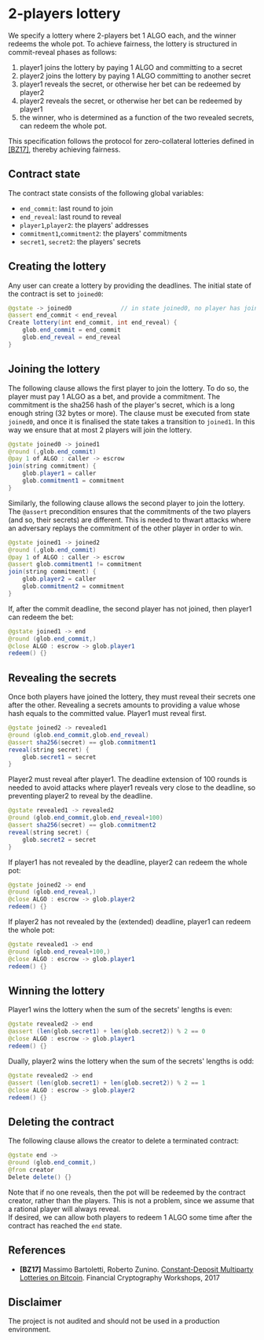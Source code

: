 # 2-players lottery

We specify a lottery where 2-players bet 1 ALGO each, and the winner redeems the whole pot. To achieve fairness, the lottery is structured in commit-reveal phases as follows:
1. player1 joins the lottery by paying 1 ALGO and committing to a secret
2. player2 joins the lottery by paying 1 ALGO committing to another secret
3. player1 reveals the secret, or otherwise her bet can be redeemed by player2
4. player2 reveals the secret, or otherwise her bet can be redeemed by player1
5. the winner, who is determined as a function of the two revealed secrets, can redeem the whole pot.

This specification follows the protocol for zero-collateral lotteries defined in [[BZ17]](#references), thereby achieving fairness.

## Contract state

The contract state consists of the following global variables:
* `end_commit`: last round to join
* `end_reveal`: last round to reveal
* `player1`,`player2`: the players' addresses
* `commitment1`,`commitment2`: the players' commitments
* `secret1`, `secret2`: the players' secrets

## Creating the lottery

Any user can create a lottery by providing the deadlines. The initial state of the contract is set to `joined0`:
```java
@gstate -> joined0	            // in state joined0, no player has joined yet
@assert end_commit < end_reveal
Create lottery(int end_commit, int end_reveal) {
    glob.end_commit = end_commit
    glob.end_reveal = end_reveal
}
```

## Joining the lottery

The following clause allows the first player to join the lottery. To do so, the player must pay 1 ALGO as a bet, and provide a commitment. 
The commitment is the sha256 hash of the player's secret, which is a long enough string (32 bytes or more).
The clause must be executed from state `joined0`, and once it is finalised the state takes a transition to `joined1`. 
In this way we ensure that at most 2 players will join the lottery.
```java
@gstate joined0 -> joined1 
@round (,glob.end_commit)
@pay 1 of ALGO : caller -> escrow
join(string commitment) {
    glob.player1 = caller
    glob.commitment1 = commitment
}
```

Similarly, the following clause allows the second player to join the lottery.
The `@assert` precondition ensures that the commitments of the two players (and so, their secrets) are different. This is needed to thwart attacks where an adversary replays the commitment of the other player in order to win.
```java
@gstate joined1 -> joined2
@round (,glob.end_commit)
@pay 1 of ALGO : caller -> escrow
@assert glob.commitment1 != commitment 
join(string commitment) {
    glob.player2 = caller
    glob.commitment2 = commitment
}
```

If, after the commit deadline, the second player has not joined, then player1 can redeem the bet:
```java
@gstate joined1 -> end
@round (glob.end_commit,)
@close ALGO : escrow -> glob.player1
redeem() {}
```

## Revealing the secrets

Once both players have joined the lottery, they must reveal their secrets one after the other. Revealing a secrets amounts to providing a value whose hash equals to the committed value. Player1 must reveal first.
```java
@gstate joined2 -> revealed1
@round (glob.end_commit,glob.end_reveal)
@assert sha256(secret) == glob.commitment1
reveal(string secret) {
    glob.secret1 = secret
}
```

Player2 must reveal after player1. The deadline extension of 100 rounds is needed to avoid attacks where player1 reveals very close to the deadline, so preventing player2 to reveal by the deadline.
```java
@gstate revealed1 -> revealed2
@round (glob.end_commit,glob.end_reveal+100)
@assert sha256(secret) == glob.commitment2
reveal(string secret) {
    glob.secret2 = secret
}
```

If player1 has not revealed by the deadline, player2 can redeem the whole pot:
```java
@gstate joined2 -> end
@round (glob.end_reveal,)
@close ALGO : escrow -> glob.player2
redeem() {}
```

If player2 has not revealed by the (extended) deadline, player1 can redeem the whole pot:
```java
@gstate revealed1 -> end
@round (glob.end_reveal+100,)
@close ALGO : escrow -> glob.player1
redeem() {}
```

## Winning the lottery

Player1 wins the lottery when the sum of the secrets' lengths is even:
```java
@gstate revealed2 -> end
@assert (len(glob.secret1) + len(glob.secret2)) % 2 == 0
@close ALGO : escrow -> glob.player1 
redeem() {}
```

Dually, player2 wins the lottery when the sum of the secrets' lengths is odd:
```java
@gstate revealed2 -> end
@assert (len(glob.secret1) + len(glob.secret2)) % 2 == 1
@close ALGO : escrow -> glob.player2
redeem() {}
```

## Deleting the contract

The following clause allows the creator to delete a terminated contract:
```java
@gstate end -> 
@round (glob.end_commit,)
@from creator
Delete delete() {}
```

Note that if no one reveals, then the pot will be redeemed by the contract creator, rather than the players. 
This is not a problem, since we assume that a rational player will always reveal.  
If desired, we can allow both players to redeem 1 ALGO some time after the contract has reached the `end` state.


## References

- **[BZ17]** Massimo Bartoletti, Roberto Zunino. [Constant-Deposit Multiparty Lotteries on Bitcoin](https://eprint.iacr.org/2016/955). Financial Cryptography Workshops, 2017

## Disclaimer

The project is not audited and should not be used in a production environment.

